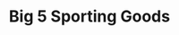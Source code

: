 ---
title: "Big 5 Sporting Goods"
url: /henderson/big-5-sporting-goods-south-eastern-avenue/
shop: Sport
---